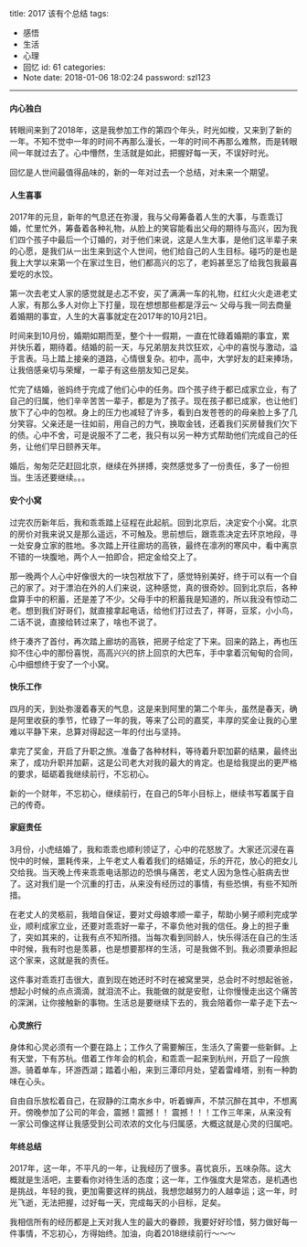 title: 2017 该有个总结
tags:
  - 感悟
  - 生活
  - 心理
  - 回忆
id: 61
categories:
  - Note
date: 2018-01-06 18:02:24
password: szl123
---

#### 内心独白

转眼间来到了2018年，这是我参加工作的第四个年头，时光如梭，又来到了新的一年。不知不觉中一年的时间不再那么漫长，一年的时间不再那么难熬，而是转眼间一年就过去了。心中懵然，生活就是如此，把握好每一天，不误好时光。

回忆是人世间最值得品味的，新的一年对过去一个总结，对未来一个期望。

<!-- more -->
#### 人生喜事

2017年的元旦，新年的气息还在弥漫，我与父母筹备着人生的大事，与乖乖订婚，忙里忙外，筹备着各种礼物，从脸上的笑容能看出父母的期待与高兴，因为我们四个孩子中最后一个订婚的，对于他们来说，这是人生大事，是他们这半辈子来的心愿，是我们从一出生来到这个人世间，他们给自己的人生目标。碰巧的是也是我上大学以来第一个在家过生日，他们都高兴的忘了，老妈甚至忘了给我包我最喜爱吃的水饺。

第一次去老丈人家的感觉就是忐忑不安，买了满满一车的礼物，红红火火走进老丈人家，有那么多人对你上下打量，现在想想那些都是浮云～ 父母与我一同去商量着婚期的事宜，人生的大喜事就定在2017年的10月21日。

时间来到10月份，婚期如期而至，整个十一假期，一直在忙碌着婚期的事宜，累并快乐着，期待着。结婚的前一天，与兄弟朋友共饮狂欢，心中的喜悦与激动，溢于言表。马上踏上接亲的道路，心情很复杂。初中，高中，大学好友的赶来捧场，让我倍感亲切与荣耀，一辈子有这些朋友知己足矣。

忙完了结婚，爸妈终于完成了他们心中的任务。四个孩子终于都已成家立业，有了自己的归属，他们辛辛苦苦一辈子，都是为了孩子。现在孩子都已成家，也让他们放下了心中的包袱。身上的压力也减轻了许多，看到白发苍苍的的母亲脸上多了几分笑容。父亲还是一往如前，用自己的力气，换取金钱，还着我们买房替我们欠下的债。心中不舍，可是说服不了二老，我只有以另一种方式帮助他们完成自己的任务，让他们早日颐养天年。

婚后，匆匆茫茫赶回北京，继续在外拼搏，突然感觉多了一份责任，多了一份担当。生活还要继续。。。

#### 安个小窝

过完农历新年后，我和乖乖踏上征程在此起航。回到北京后，决定安个小窝。北京的房价对我来说又是那么遥远，不可触及。思前想后，跟乖乖决定去环京地段，寻一处安身立家的胜地。多次踏上开往廊坊的高铁，最终在凛冽的寒风中，看中离京不错的一块腹地，两个人一拍即合，把定金给交上了。

那一晚两个人心中好像很大的一块包袱放下了，感觉特别美好，终于可以有一个自己的家了。对于漂泊在外的人们来说，这种感觉，真的很奇妙。回到北京后，各种盘算手中的积蓄，还是差了不少。父母手中的积蓄我是知道的，所以我没有惊动二老。想到我们好哥们，就直接拿起电话，给他们打过去了，祥哥，豆浆，小小鸟，二话不说，直接给转过来了，啥也不说了。

终于凑齐了首付，再次踏上廊坊的高铁，把房子给定了下来。回来的路上，再也压抑不住心中的那份喜悦，高高兴兴的挤上回京的大巴车，手中拿着沉甸甸的合同，心中细想终于安了一个小窝。


#### 快乐工作

四月的天，到处弥漫着春天的气息，这是来到阿里的第二个年头，虽然是春天，确是阿里收获的季节，忙碌了一年的我，等来了公司的嘉奖，丰厚的奖金让我的心里难以平静下来，总算对得起这一年的付出与坚持。

拿完了奖金，开启了升职之旅。准备了各种材料，等待着升职加薪的结果，最终出来了，成功升职并加薪，这是公司老大对我的最大的肯定。也是给我提出的更严格的要求，砥砺着我继续前行，不忘初心。

新的一个财年，不忘初心，继续前行，在自己的5年小目标上，继续书写着属于自己的传奇。

#### 家庭责任

3月份，小虎结婚了，我和乖乖也顺利领证了，心中的花怒放了。大家还沉浸在喜悦中的时候，噩耗传来，上午老丈人看着我们的结婚证，乐的开花，放心的把女儿交给我。当天晚上传来乖乖电话那边的恐惧与痛苦，老丈人因为急性心脏病去世了。这对我们是一个沉重的打击，从来没有经历过的事情，有些恐惧，有些不知所措。

在老丈人的灵柩前，我暗自保证，要对丈母娘孝顺一辈子，帮助小舅子顺利完成学业，顺利成家立业，还要对乖乖好一辈子，不辜负他对我的信任。身上的担子重了，突如其来的，让我有点不知所措。当每次看到同龄人，快乐得活在自己的生活中时候，我有时也是羡慕，也是想要那样的生活，可是我做不到。我必须要承担起这个家来，这就是我的责任。

这件事对乖乖打击很大，直到现在她还时不时在被窝里哭，总会时不时想起爸爸，想起小时候的点点滴滴，就泪流不止。我能做的就是安慰，让你慢慢走出这个痛苦的深渊，让你接触新的事物。生活总是要继续下去的，我会陪着你一辈子走下去～


#### 心灵旅行

身体和心灵必须有一个要在路上；工作久了需要解压，生活久了需要一些新鲜。上有天堂，下有苏杭。借着工作年会的机会，和乖乖一起来到杭州，开启了一段旅游。骑着单车，环游西湖；踏着小船，来到三潭印月处，望着雷峰塔，别有一种韵味在心头。

自由自乐放松着自己，在寂静的江南水乡中，听着蝉声，不禁沉醉在其中，不想离开。傍晚参加了公司的年会，震撼！震撼！！ 震撼！！！工作三年来，从来没有一家公司像这样让我感受到公司浓浓的文化与归属感，大概这就是心灵的归属吧。


#### 年终总结

2017年，这一年，不平凡的一年，让我经历了很多。喜忧哀乐，五味杂陈。这大概就是生活吧，主要看你对待生活的态度；这一年，工作强度大是常态，是机遇也是挑战，年轻的我，更加需要这样的挑战，我想您越努力的人越幸运；这一年，时光飞逝，无法把握，过好每一天，完成每天的小目标，足矣。

我相信所有的经历都是上天对我人生的最大的眷顾，我要好好珍惜，努力做好每一件事情，不忘初心，方得始终。加油，向着2018继续前行～～～



















